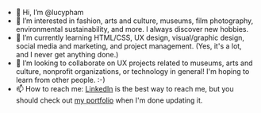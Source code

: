 - 👋 Hi, I’m @lucypham
- 👀 I’m interested in fashion, arts and culture, museums, film photography, environmental sustainability, and more. I always discover new hobbies.
- 🌱 I’m currently learning HTML/CSS, UX design, visual/graphic design, social media and marketing, and project management. (Yes, it's a lot, and I never get anything done.)
- 💞️ I’m looking to collaborate on UX projects related to museums, arts and culture, nonprofit organizations, or technology in general! I'm hoping to learn from other people. :-)
- 📫 How to reach me: <a href="https://linkedin.com/in/lucypham">LinkedIn</a> is the best way to reach me, but you should check out <a href="https://lucypham.com">my portfolio</a> when I'm done updating it.

<!---
lucypham/lucypham is a ✨ special ✨ repository because its `README.md` (this file) appears on your GitHub profile.
You can click the Preview link to take a look at your changes.
--->
